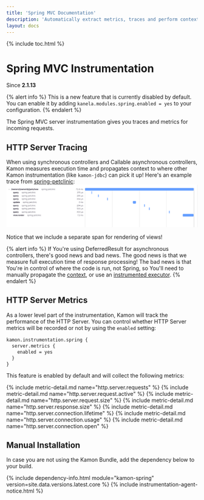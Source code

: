 ```yaml
---
title: 'Spring MVC Documentation'
description: 'Automatically extract metrics, traces and perform context propagation on Spring applications'
layout: docs
---
```

{% include toc.html %}

Spring MVC Instrumentation
=======================
Since __2.1.13__

{% alert info %}
This is a new feature that is currently disabled by default.
You can enable it by adding `kanela.modules.spring.enabled = yes`
to your configuration.
{% endalert %}

The Spring MVC server instrumentation gives you traces and metrics for incoming requests.


HTTP Server Tracing
-------------------
When using synchronous controllers and Callable asynchronous controllers, Kamon measures execution time and
propagates context to where other Kamon instrumentation (like `kamon-jdbc`) can pick it up!
Here's an example trace from [spring-petclinic]:
<img class="img-fluid rounded" src="/assets/img/spring-petclinic-example-trace.png">

Notice that we include a separate span for rendering of views!

{% alert info %}
If You're using DeferredResult for asynchronous controllers, there's good news and bad news.
The good news is that we measure full execution time of response processing! The bad news is that You're in control of 
where the code is run, not Spring, so You'll need to manually propagate the [context], or use an [instrumented executor].
{% endalert %}



HTTP Server Metrics
-------------------

As a lower level part of the instrumentation, Kamon will track the performance of the HTTP Server. You can control
whether HTTP Server metrics will be recorded or not by using the `enabled` setting:

```hcl
kamon.instrumentation.spring {
  server.metrics {
    enabled = yes
  }
}
```

This feature is enabled by default and will collect the following metrics:

{%  include metric-detail.md name="http.server.requests" %}
{%  include metric-detail.md name="http.server.request.active" %}
{%  include metric-detail.md name="http.server.request.size" %}
{%  include metric-detail.md name="http.server.response.size" %}
{%  include metric-detail.md name="http.server.connection.lifetime" %}
{%  include metric-detail.md name="http.server.connection.usage" %}
{%  include metric-detail.md name="http.server.connection.open" %}

Manual Installation
-------------------

In case you are not using the Kamon Bundle, add the dependency below to your build.

{% include dependency-info.html module="kamon-spring" version=site.data.versions.latest.core %}
{% include instrumentation-agent-notice.html %}

[context]: /docs/latest/core/
[instrumented executor]: /docs/latest/instrumentation/executors/
[spring-petclinic]: https://github.com/spring-projects/spring-petclinic
